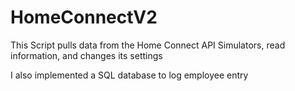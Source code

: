 # HomeConnectV2
This Script pulls data from the Home Connect API Simulators, read information, and changes its settings

I also implemented a SQL database to log employee entry
